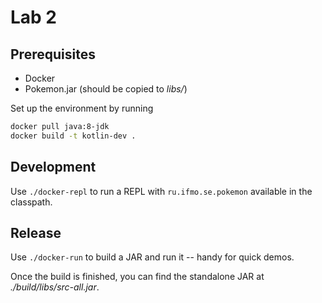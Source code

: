 # Lab 2

## Prerequisites

* Docker
* Pokemon.jar (should be copied to *libs/*)

Set up the environment by running
```bash
docker pull java:8-jdk
docker build -t kotlin-dev .
```

## Development

Use `./docker-repl` to run a REPL with
`ru.ifmo.se.pokemon` available in the classpath.

## Release

Use `./docker-run` to build a JAR and run it -- handy for quick demos.

Once the build is finished, you can find the standalone JAR at
*./build/libs/src-all.jar*.
